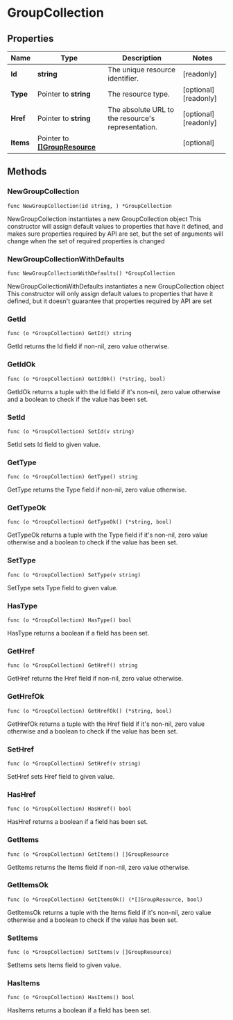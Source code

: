 # GroupCollection

## Properties

|Name | Type | Description | Notes|
|------------ | ------------- | ------------- | -------------|
|**Id** | **string** | The unique resource identifier. | [readonly] |
|**Type** | Pointer to **string** | The resource type. | [optional] [readonly] |
|**Href** | Pointer to **string** | The absolute URL to the resource&#39;s representation. | [optional] [readonly] |
|**Items** | Pointer to [**[]GroupResource**](GroupResource.md) |  | [optional] |

## Methods

### NewGroupCollection

`func NewGroupCollection(id string, ) *GroupCollection`

NewGroupCollection instantiates a new GroupCollection object
This constructor will assign default values to properties that have it defined,
and makes sure properties required by API are set, but the set of arguments
will change when the set of required properties is changed

### NewGroupCollectionWithDefaults

`func NewGroupCollectionWithDefaults() *GroupCollection`

NewGroupCollectionWithDefaults instantiates a new GroupCollection object
This constructor will only assign default values to properties that have it defined,
but it doesn't guarantee that properties required by API are set

### GetId

`func (o *GroupCollection) GetId() string`

GetId returns the Id field if non-nil, zero value otherwise.

### GetIdOk

`func (o *GroupCollection) GetIdOk() (*string, bool)`

GetIdOk returns a tuple with the Id field if it's non-nil, zero value otherwise
and a boolean to check if the value has been set.

### SetId

`func (o *GroupCollection) SetId(v string)`

SetId sets Id field to given value.


### GetType

`func (o *GroupCollection) GetType() string`

GetType returns the Type field if non-nil, zero value otherwise.

### GetTypeOk

`func (o *GroupCollection) GetTypeOk() (*string, bool)`

GetTypeOk returns a tuple with the Type field if it's non-nil, zero value otherwise
and a boolean to check if the value has been set.

### SetType

`func (o *GroupCollection) SetType(v string)`

SetType sets Type field to given value.

### HasType

`func (o *GroupCollection) HasType() bool`

HasType returns a boolean if a field has been set.

### GetHref

`func (o *GroupCollection) GetHref() string`

GetHref returns the Href field if non-nil, zero value otherwise.

### GetHrefOk

`func (o *GroupCollection) GetHrefOk() (*string, bool)`

GetHrefOk returns a tuple with the Href field if it's non-nil, zero value otherwise
and a boolean to check if the value has been set.

### SetHref

`func (o *GroupCollection) SetHref(v string)`

SetHref sets Href field to given value.

### HasHref

`func (o *GroupCollection) HasHref() bool`

HasHref returns a boolean if a field has been set.

### GetItems

`func (o *GroupCollection) GetItems() []GroupResource`

GetItems returns the Items field if non-nil, zero value otherwise.

### GetItemsOk

`func (o *GroupCollection) GetItemsOk() (*[]GroupResource, bool)`

GetItemsOk returns a tuple with the Items field if it's non-nil, zero value otherwise
and a boolean to check if the value has been set.

### SetItems

`func (o *GroupCollection) SetItems(v []GroupResource)`

SetItems sets Items field to given value.

### HasItems

`func (o *GroupCollection) HasItems() bool`

HasItems returns a boolean if a field has been set.



